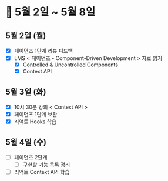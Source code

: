 # 🐯 5월 2일 ~ 5월 8일

## 5월 2일 (월)

- [x] 페이먼츠 1단계 리뷰 피드백
- [x] LMS < 페이먼츠 - Component-Driven Development > 자료 읽기
  - [x] Controlled & Uncontrolled Components
  - [x] Context API

## 5월 3일 (화)

- [x] 10시 30분 강의 < Context API >
- [x] 페이먼츠 1단계 보완
- [x] 리액트 Hooks 학습

## 5월 4일 (수)

- [ ] 페이먼츠 2단계
  - [ ] 구현할 기능 목록 정리
- [ ] 리액트 Context API 학습
